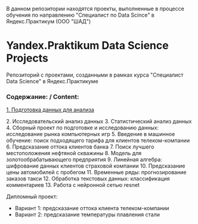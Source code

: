 В данном репозитории находятся проекты, выполненные в процессе обучения по направлению 
"Специалист по Data Scince" в Яндекс.Практикум (ООО "ШАД")

# Yandex.Praktikum Data Science Projects
Репозиторий с проектами, созданными в рамках курса "Специалист Data Science" в Яндекс.Практикуме


### Содержание: / Content:

[1. Подготовка данных для анализа](https://github.com/annapavlovads/yandex_praktikum/blob/main/1_data_preprocessing/1_data_preprocessing.ipynb)<div>
2. Исследовательский анализ данных
3. Статистический анализ данных
4. Сборный проект по подготовке и исследованию данных: исследование рынка компьютерных игр
5. Введение в машинное обучение: поиск подходящего тарифа для клиентов телеком-компании
6. Предсказание оттока клиентов банка
7. Поиск лучшего местоположения нефтяной скважины
8. Модель для золотообрабатывающего предприятия
9. Линейная алгебра: шифрование данных клиентов страховой компании
10. Предсказание цены автомобилей с пробегом
11. Временные ряды: прогнозирование заказов такси
12. Обработка текстовых данных: классификация комментариев
13. Работа с нейронной сетью resnet

Дипломный проект: 
- Вариант 1: предсказание оттока клиента телеком-компании
- Вариант 2: предсказание температуры плавления стали 
